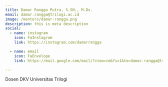 ```yaml
---
title: Damar Rangga Putra, S.SN., M.Ds.
email: damar.rangga@trilogi.ac.id
image: /mentors/damar-rangga.png
description: this is meta description
social:
  - name: instagram
    icon: FaInstagram
    link: https://instagram.com/damarrangga

  - name: email
    icon: FaEnvelope
    link: https://mail.google.com/mail/?view=cm&fs=1&to=damar.rangga@trilogi.ac.id

---
```


Dosen DKV Universitas Trilogi